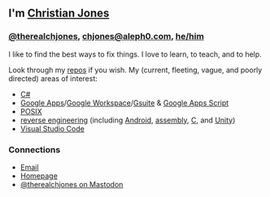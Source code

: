 ## I'm [Christian Jones](https://github.com/therealchjones/)

### [@therealchjones](https://github.com/therealchjones/), chjones@aleph0.com, [he/him](https://www.mypronouns.org/he-him)

I like to find the best ways to fix things. I love to learn, to teach, and to help.

Look through my [repos](https://github.com/therealchjones?tab=repositories) if you wish. My (current, fleeting, vague, and poorly directed) areas of interest:

- [C#](https://github.com/topics/csharp)
- [Google Apps](https://github.com/topics/google-apps)/[Google Workspace](https://github.com/topics/google-workspace)/[Gsuite](https://github.com/topics/gsuite) & [Google Apps Script](https://github.com/topics/google-apps-script)
- [POSIX](https://github.com/topics/posix)
- [reverse engineering](https://github.com/topics/reverse-engineering) (including [Android](https://github.com/topics/android), [assembly](https://github.com/topics/assembly), [C](https://github.com/topics/c), and [Unity](https://github.com/topics/unity))
- [Visual Studio Code](https://github.com/topics/vscode)

### Connections

- [Email](mailto:chjones@aleph0.com)
- [Homepage](https://aleph0.com/~chjones)
- <a rel="nofollow me" href="https://mastodon.online/@therealchjones">@therealchjones on Mastodon</a>
